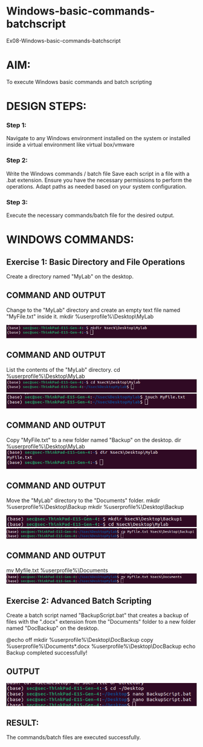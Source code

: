 # Windows-basic-commands-batchscript
Ex08-Windows-basic-commands-batchscript

# AIM:
To execute Windows basic commands and batch scripting

# DESIGN STEPS:

### Step 1:

Navigate to any Windows environment installed on the system or installed inside a virtual environment like virtual box/vmware 

### Step 2:

Write the Windows commands / batch file
Save each script in a file with a .bat extension.
Ensure you have the necessary permissions to perform the operations.
Adapt paths as needed based on your system configuration.
### Step 3:

Execute the necessary commands/batch file for the desired output. 




# WINDOWS COMMANDS:
## Exercise 1: Basic Directory and File Operations
Create a directory named "MyLab" on the desktop.


## COMMAND AND OUTPUT

Change to the "MyLab" directory and create an empty text file named "MyFile.txt" inside it.
mkdir %userprofile%\Desktop\MyLab

![output](./1.png)

## COMMAND AND OUTPUT

List the contents of the "MyLab" directory.
cd %userprofile%\Desktop\MyLab
![output](./2.png)
![output](./3.png)


## COMMAND AND OUTPUT

Copy "MyFile.txt" to a new folder named "Backup" on the desktop.
dir %userprofile%\Desktop\MyLab
![output](./4.png)

## COMMAND AND OUTPUT

Move the "MyLab" directory to the "Documents" folder.
mkdir %userprofile%\Desktop\Backup
mkdir %userprofile%\Desktop\Backup

![output](./5.png)
![output](./6.png)


## COMMAND AND OUTPUT

mv Myfile.txt %userprofile%\Documents
![output](./7.png)

## Exercise 2: Advanced Batch Scripting
Create a batch script named "BackupScript.bat" that creates a backup of files with the ".docx" extension from the "Documents" folder to a new folder named "DocBackup" on the desktop.


@echo off
mkdir %userprofile%\Desktop\DocBackup
copy %userprofile%\Documents\*.docx %userprofile%\Desktop\DocBackup
echo Backup completed successfully!




## OUTPUT
![output](./8.png)
## RESULT:

The commands/batch files are executed successfully.






